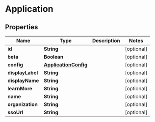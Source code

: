 
# Application

## Properties
Name | Type | Description | Notes
------------ | ------------- | ------------- | -------------
**id** | **String** |  |  [optional]
**beta** | **Boolean** |  |  [optional]
**config** | [**ApplicationConfig**](ApplicationConfig.md) |  |  [optional]
**displayLabel** | **String** |  |  [optional]
**displayName** | **String** |  |  [optional]
**learnMore** | **String** |  |  [optional]
**name** | **String** |  |  [optional]
**organization** | **String** |  |  [optional]
**ssoUrl** | **String** |  |  [optional]



